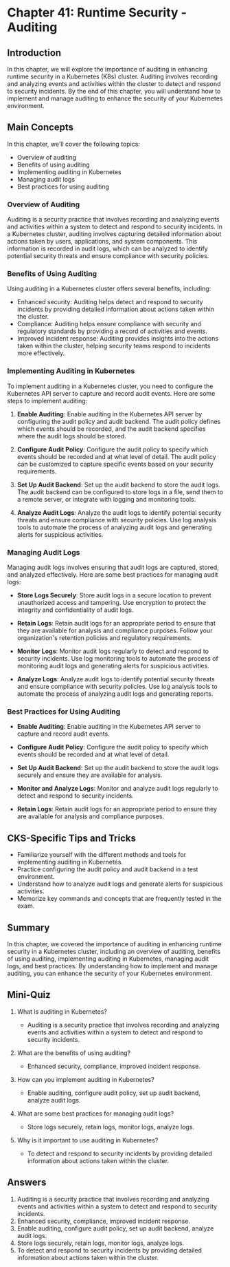 # Chapter 41: Runtime Security - Auditing

## Introduction

In this chapter, we will explore the importance of auditing in enhancing runtime security in a Kubernetes (K8s) cluster. Auditing involves recording and analyzing events and activities within the cluster to detect and respond to security incidents. By the end of this chapter, you will understand how to implement and manage auditing to enhance the security of your Kubernetes environment.

## Main Concepts

In this chapter, we'll cover the following topics:
- Overview of auditing
- Benefits of using auditing
- Implementing auditing in Kubernetes
- Managing audit logs
- Best practices for using auditing

### Overview of Auditing

Auditing is a security practice that involves recording and analyzing events and activities within a system to detect and respond to security incidents. In a Kubernetes cluster, auditing involves capturing detailed information about actions taken by users, applications, and system components. This information is recorded in audit logs, which can be analyzed to identify potential security threats and ensure compliance with security policies.

### Benefits of Using Auditing

Using auditing in a Kubernetes cluster offers several benefits, including:
- Enhanced security: Auditing helps detect and respond to security incidents by providing detailed information about actions taken within the cluster.
- Compliance: Auditing helps ensure compliance with security and regulatory standards by providing a record of activities and events.
- Improved incident response: Auditing provides insights into the actions taken within the cluster, helping security teams respond to incidents more effectively.

### Implementing Auditing in Kubernetes

To implement auditing in a Kubernetes cluster, you need to configure the Kubernetes API server to capture and record audit events. Here are some steps to implement auditing:

1. **Enable Auditing**: Enable auditing in the Kubernetes API server by configuring the audit policy and audit backend. The audit policy defines which events should be recorded, and the audit backend specifies where the audit logs should be stored.

2. **Configure Audit Policy**: Configure the audit policy to specify which events should be recorded and at what level of detail. The audit policy can be customized to capture specific events based on your security requirements.

3. **Set Up Audit Backend**: Set up the audit backend to store the audit logs. The audit backend can be configured to store logs in a file, send them to a remote server, or integrate with logging and monitoring tools.

4. **Analyze Audit Logs**: Analyze the audit logs to identify potential security threats and ensure compliance with security policies. Use log analysis tools to automate the process of analyzing audit logs and generating alerts for suspicious activities.

### Managing Audit Logs

Managing audit logs involves ensuring that audit logs are captured, stored, and analyzed effectively. Here are some best practices for managing audit logs:

- **Store Logs Securely**: Store audit logs in a secure location to prevent unauthorized access and tampering. Use encryption to protect the integrity and confidentiality of audit logs.

- **Retain Logs**: Retain audit logs for an appropriate period to ensure that they are available for analysis and compliance purposes. Follow your organization's retention policies and regulatory requirements.

- **Monitor Logs**: Monitor audit logs regularly to detect and respond to security incidents. Use log monitoring tools to automate the process of monitoring audit logs and generating alerts for suspicious activities.

- **Analyze Logs**: Analyze audit logs to identify potential security threats and ensure compliance with security policies. Use log analysis tools to automate the process of analyzing audit logs and generating reports.

### Best Practices for Using Auditing

- **Enable Auditing**: Enable auditing in the Kubernetes API server to capture and record audit events.

- **Configure Audit Policy**: Configure the audit policy to specify which events should be recorded and at what level of detail.

- **Set Up Audit Backend**: Set up the audit backend to store the audit logs securely and ensure they are available for analysis.

- **Monitor and Analyze Logs**: Monitor and analyze audit logs regularly to detect and respond to security incidents.

- **Retain Logs**: Retain audit logs for an appropriate period to ensure they are available for analysis and compliance purposes.

## CKS-Specific Tips and Tricks

- Familiarize yourself with the different methods and tools for implementing auditing in Kubernetes.
- Practice configuring the audit policy and audit backend in a test environment.
- Understand how to analyze audit logs and generate alerts for suspicious activities.
- Memorize key commands and concepts that are frequently tested in the exam.

## Summary

In this chapter, we covered the importance of auditing in enhancing runtime security in a Kubernetes cluster, including an overview of auditing, benefits of using auditing, implementing auditing in Kubernetes, managing audit logs, and best practices. By understanding how to implement and manage auditing, you can enhance the security of your Kubernetes environment.

## Mini-Quiz

1. What is auditing in Kubernetes?
   - Auditing is a security practice that involves recording and analyzing events and activities within a system to detect and respond to security incidents.

2. What are the benefits of using auditing?
   - Enhanced security, compliance, improved incident response.

3. How can you implement auditing in Kubernetes?
   - Enable auditing, configure audit policy, set up audit backend, analyze audit logs.

4. What are some best practices for managing audit logs?
   - Store logs securely, retain logs, monitor logs, analyze logs.

5. Why is it important to use auditing in Kubernetes?
   - To detect and respond to security incidents by providing detailed information about actions taken within the cluster.

## Answers

1. Auditing is a security practice that involves recording and analyzing events and activities within a system to detect and respond to security incidents.
2. Enhanced security, compliance, improved incident response.
3. Enable auditing, configure audit policy, set up audit backend, analyze audit logs.
4. Store logs securely, retain logs, monitor logs, analyze logs.
5. To detect and respond to security incidents by providing detailed information about actions taken within the cluster.
